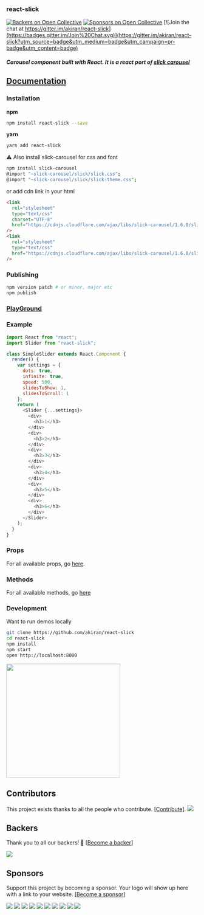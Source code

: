 ### react-slick

[![Backers on Open Collective](https://opencollective.com/react-slick/backers/badge.svg)](#backers) [![Sponsors on Open Collective](https://opencollective.com/react-slick/sponsors/badge.svg)](#sponsors) [![Join the chat at https://gitter.im/akiran/react-slick](https://badges.gitter.im/Join%20Chat.svg)](https://gitter.im/akiran/react-slick?utm_source=badge&utm_medium=badge&utm_campaign=pr-badge&utm_content=badge)

##### Carousel component built with React. It is a react port of [slick carousel](http://kenwheeler.github.io/slick/)

## [Documentation](http://react-slick.neostack.com)

### Installation

**npm**

```bash
npm install react-slick --save
```

**yarn**

```bash
yarn add react-slick
```

⚠️ Also install slick-carousel for css and font

```bash
npm install slick-carousel
@import "~slick-carousel/slick/slick.css";
@import "~slick-carousel/slick/slick-theme.css";
```

or add cdn link in your html

```html
<link
  rel="stylesheet"
  type="text/css"
  charset="UTF-8"
  href="https://cdnjs.cloudflare.com/ajax/libs/slick-carousel/1.6.0/slick.min.css"
/>
<link
  rel="stylesheet"
  type="text/css"
  href="https://cdnjs.cloudflare.com/ajax/libs/slick-carousel/1.6.0/slick-theme.min.css"
/>
```

### Publishing

```bash
npm version patch # or minor, major etc
npm publish
```

### [PlayGround](https://codesandbox.io/s/ppwkk5l6xx)

### Example

```js
import React from "react";
import Slider from "react-slick";

class SimpleSlider extends React.Component {
  render() {
    var settings = {
      dots: true,
      infinite: true,
      speed: 500,
      slidesToShow: 1,
      slidesToScroll: 1
    };
    return (
      <Slider {...settings}>
        <div>
          <h3>1</h3>
        </div>
        <div>
          <h3>2</h3>
        </div>
        <div>
          <h3>3</h3>
        </div>
        <div>
          <h3>4</h3>
        </div>
        <div>
          <h3>5</h3>
        </div>
        <div>
          <h3>6</h3>
        </div>
      </Slider>
    );
  }
}
```

### Props

For all available props, go [here](https://react-slick.neostack.com/docs/api/).

### Methods

For all available methods, go [here](https://react-slick.neostack.com/docs/api#methods)

### Development

Want to run demos locally

```bash
git clone https://github.com/akiran/react-slick
cd react-slick
npm install
npm start
open http://localhost:8080
```

<a href="https://opencollective.com/react-slick/donate" target="_blank">
  <img src="https://opencollective.com/react-slick/donate/button@2x.png?color=blue" width=300 />
</a>

## Contributors

This project exists thanks to all the people who contribute. [[Contribute](CONTRIBUTING.md)].
<a href="https://github.com/akiran/react-slick/graphs/contributors"><img src="https://opencollective.com/react-slick/contributors.svg?width=890" /></a>

## Backers

Thank you to all our backers! 🙏 [[Become a backer](https://opencollective.com/react-slick#backer)]

<a href="https://opencollective.com/react-slick#backers" target="_blank"><img src="https://opencollective.com/react-slick/backers.svg?width=890"></a>

## Sponsors

Support this project by becoming a sponsor. Your logo will show up here with a link to your website. [[Become a sponsor](https://opencollective.com/react-slick#sponsor)]

<a href="https://opencollective.com/react-slick/sponsor/0/website" target="_blank"><img src="https://opencollective.com/react-slick/sponsor/0/avatar.svg"></a>
<a href="https://opencollective.com/react-slick/sponsor/1/website" target="_blank"><img src="https://opencollective.com/react-slick/sponsor/1/avatar.svg"></a>
<a href="https://opencollective.com/react-slick/sponsor/2/website" target="_blank"><img src="https://opencollective.com/react-slick/sponsor/2/avatar.svg"></a>
<a href="https://opencollective.com/react-slick/sponsor/3/website" target="_blank"><img src="https://opencollective.com/react-slick/sponsor/3/avatar.svg"></a>
<a href="https://opencollective.com/react-slick/sponsor/4/website" target="_blank"><img src="https://opencollective.com/react-slick/sponsor/4/avatar.svg"></a>
<a href="https://opencollective.com/react-slick/sponsor/5/website" target="_blank"><img src="https://opencollective.com/react-slick/sponsor/5/avatar.svg"></a>
<a href="https://opencollective.com/react-slick/sponsor/6/website" target="_blank"><img src="https://opencollective.com/react-slick/sponsor/6/avatar.svg"></a>
<a href="https://opencollective.com/react-slick/sponsor/7/website" target="_blank"><img src="https://opencollective.com/react-slick/sponsor/7/avatar.svg"></a>
<a href="https://opencollective.com/react-slick/sponsor/8/website" target="_blank"><img src="https://opencollective.com/react-slick/sponsor/8/avatar.svg"></a>
<a href="https://opencollective.com/react-slick/sponsor/9/website" target="_blank"><img src="https://opencollective.com/react-slick/sponsor/9/avatar.svg"></a>
